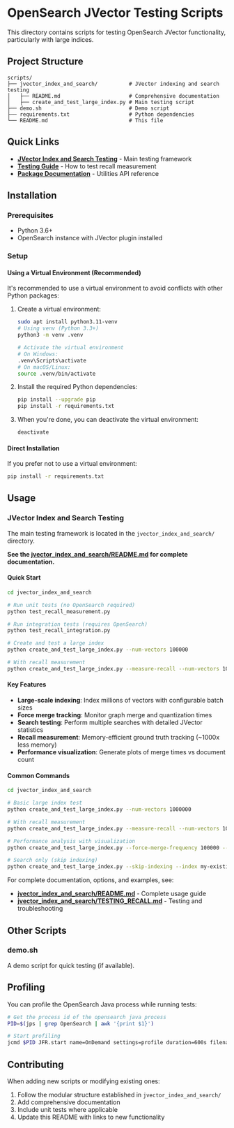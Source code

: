 # OpenSearch JVector Testing Scripts

This directory contains scripts for testing OpenSearch JVector functionality, particularly with large indices.

## Project Structure

```
scripts/
├── jvector_index_and_search/          # JVector indexing and search testing
│   ├── README.md                      # Comprehensive documentation
│   ├── create_and_test_large_index.py # Main testing script
├── demo.sh                            # Demo script
├── requirements.txt                   # Python dependencies
└── README.md                          # This file
```

## Quick Links

- **[JVector Index and Search Testing](jvector_index_and_search/README.md)** - Main testing framework
- **[Testing Guide](jvector_index_and_search/TESTING_RECALL.md)** - How to test recall measurement
- **[Package Documentation](jvector_index_and_search/jvector_utils/README.md)** - Utilities API reference

## Installation

### Prerequisites

- Python 3.6+
- OpenSearch instance with JVector plugin installed

### Setup

#### Using a Virtual Environment (Recommended)

It's recommended to use a virtual environment to avoid conflicts with other Python packages:

1. Create a virtual environment:
   ```bash
   sudo apt install python3.11-venv
   # Using venv (Python 3.3+)
   python3 -m venv .venv
   
   # Activate the virtual environment
   # On Windows:
   .venv\Scripts\activate
   # On macOS/Linux:
   source .venv/bin/activate
   ```

2. Install the required Python dependencies:
   ```bash
   pip install --upgrade pip
   pip install -r requirements.txt
   ```

3. When you're done, you can deactivate the virtual environment:
   ```bash
   deactivate
   ```

#### Direct Installation

If you prefer not to use a virtual environment:

```bash
pip install -r requirements.txt
```

## Usage

### JVector Index and Search Testing

The main testing framework is located in the `jvector_index_and_search/` directory.

**See the [jvector_index_and_search/README.md](jvector_index_and_search/README.md) for complete documentation.**

#### Quick Start

```bash
cd jvector_index_and_search

# Run unit tests (no OpenSearch required)
python test_recall_measurement.py

# Run integration tests (requires OpenSearch)
python test_recall_integration.py

# Create and test a large index
python create_and_test_large_index.py --num-vectors 100000

# With recall measurement
python create_and_test_large_index.py --measure-recall --num-vectors 100000
```

#### Key Features

- **Large-scale indexing**: Index millions of vectors with configurable batch sizes
- **Force merge tracking**: Monitor graph merge and quantization times
- **Search testing**: Perform multiple searches with detailed JVector statistics
- **Recall measurement**: Memory-efficient ground truth tracking (~1000x less memory)
- **Performance visualization**: Generate plots of merge times vs document count

#### Common Commands

```bash
cd jvector_index_and_search

# Basic large index test
python create_and_test_large_index.py --num-vectors 1000000

# With recall measurement
python create_and_test_large_index.py --measure-recall --num-vectors 100000 --num-recall-queries 20

# Performance analysis with visualization
python create_and_test_large_index.py --force-merge-frequency 100000 --csv-output merge_times.csv --plot

# Search only (skip indexing)
python create_and_test_large_index.py --skip-indexing --index my-existing-index --dimension 768
```

For complete documentation, options, and examples, see:
- **[jvector_index_and_search/README.md](jvector_index_and_search/README.md)** - Complete usage guide
- **[jvector_index_and_search/TESTING_RECALL.md](jvector_index_and_search/TESTING_RECALL.md)** - Testing and troubleshooting

## Other Scripts

### demo.sh

A demo script for quick testing (if available).

## Profiling

You can profile the OpenSearch Java process while running tests:

```bash
# Get the process id of the opensearch java process
PID=$(jps | grep OpenSearch | awk '{print $1}')

# Start profiling
jcmd $PID JFR.start name=OnDemand settings=profile duration=600s filename=/tmp/app_jfr_$(date +%s).jfr
```

## Contributing

When adding new scripts or modifying existing ones:
1. Follow the modular structure established in `jvector_index_and_search/`
2. Add comprehensive documentation
3. Include unit tests where applicable
4. Update this README with links to new functionality